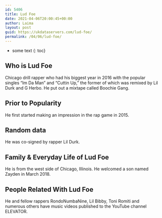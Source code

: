 ```yaml
---
id: 5406
title: Lud Foe
date: 2021-04-06T20:00:45+00:00
author: Laima
layout: post
guid: https://ukdataservers.com/lud-foe/
permalink: /04/06/lud-foe/
---
```


* some text
{: toc}


## Who is Lud Foe
                  
                  
                  
Chicago drill rapper who had his biggest year in 2016 with the popular singles &#8220;Im Da Man&#8221; and &#8220;Cuttin Up,&#8221; the former of which was remixed by Lil Durk and G Herbo. He put out a mixtape called Boochie Gang. 
                  
              
            
              
            
                
                
                
## Prior to Popularity
                  
                  
                  
He first started making an impression in the rap game in 2015. 
                  
              
            
              
            
                
                
                
## Random data
                  
                  
                  
He was co-signed by rapper Lil Durk. 
                  
              
            
              
            
                
                
                
## Family & Everyday Life of Lud Foe
                  
                  
                  
He is from the west side of Chicago, Illinois. He welcomed a son named Zayden in March 2018. 
                  
              
            
              
            
                
                
                
## People Related With Lud Foe
                  
                  
                  
He and fellow rappers RondoNumbaNine, Lil Bibby, Toni Romiti and numerous others have music videos published to the YouTube channel ELEVATOR. 
                  
              
            
              
            
                
              
            
              
              
            
            
              
            
          
          
          